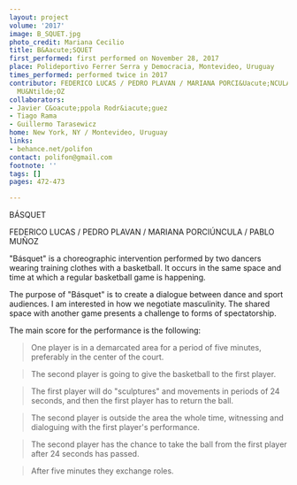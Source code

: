 ```yaml
---
layout: project
volume: '2017'
image: B_SQUET.jpg
photo_credit: Mariana Cecilio
title: B&Aacute;SQUET
first_performed: first performed on November 28, 2017
place: Polideportivo Ferrer Serra y Democracia, Montevideo, Uruguay
times_performed: performed twice in 2017
contributor: FEDERICO LUCAS / PEDRO PLAVAN / MARIANA PORCI&Uacute;NCULA / PABLO
  MU&Ntilde;OZ
collaborators:
- Javier C&oacute;ppola Rodr&iacute;guez
- Tiago Rama
- Guillermo Tarasewicz
home: New York, NY / Montevideo, Uruguay
links:
- behance.net/polifon
contact: polifon@gmail.com
footnote: ''
tags: []
pages: 472-473

---
```


B&Aacute;SQUET

FEDERICO LUCAS / PEDRO PLAVAN / MARIANA PORCI&Uacute;NCULA / PABLO MU&Ntilde;OZ

"B&aacute;squet" is a choreographic intervention performed by two dancers wearing training clothes with a basketball. It occurs in the same space and time at which a regular basketball game is happening.

The purpose of "B&aacute;squet" is to create a dialogue between dance and sport audiences. I am interested in how we negotiate masculinity. The shared space with another game presents a challenge to forms of spectatorship.

The main score for the performance is the following:

> One player is in a demarcated area for a period of five minutes, preferably in the center of the court.

> The second player is going to give the basketball to the first player.

> The first player will do "sculptures" and movements in periods of 24 seconds, and then the first player has to return the ball.

> The second player is outside the area the whole time, witnessing and dialoguing with the first player's performance.

> The second player has the chance to take the ball from the first player after 24 seconds has passed.

> After five minutes they exchange roles.
